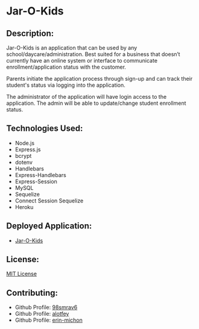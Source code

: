 # Jar-O-Kids
  
## Description:
Jar-O-Kids is an application that can be used by any school/daycare/administration.  Best suited for a business that doesn’t currently have an online system or interface to communicate enrollment/application status with the customer.

Parents initiate the application process through sign-up and can track their student's status via logging into the application.

The administrator of the application will have login access to the application.  The admin will be able to update/change student enrollment status.


## Technologies Used:
* Node.js
* Express.js
* bcrypt
* dotenv
* Handlebars
* Express-Handlebars
* Express-Session
* MySQL
* Sequelize
* Connect Session Sequelize
* Heroku

## Deployed Application:
* [Jar-O-Kids](https://github.com/98smrav6)

## License:
[MIT License](https://choosealicense.com/licenses/mit/)

## Contributing:

* Github Profile: [98smrav6](https://github.com/98smrav6)
* Github Profile: [alotfey](https://github.com/alotfey)
* Github Profile: [erin-michon](https://github.com/erin-michon)
